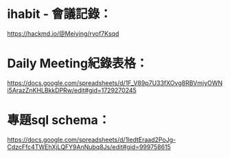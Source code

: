 # ihabit - 會議記錄：

https://hackmd.io/@Meiying/ryof7Ksqd

# Daily Meeting紀錄表格：

https://docs.google.com/spreadsheets/d/1F_V89p7U33fXOvg8RBVmiyOWNi5ArazZnKHLBkkDPRw/edit#gid=1729270245

# 專題sql schema：

https://docs.google.com/spreadsheets/d/1ledtEraad2PoJg-CdzcFfc4TWEhXjLQFY9AnNubq8Js/edit#gid=999758615